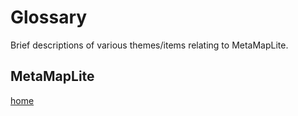 # Glossary

Brief descriptions of various themes/items relating to MetaMapLite.

## MetaMapLite

[home](https://lhncbc.nlm.nih.gov/ii/tools/MetaMap/run-locally/MetaMapLite.html)
